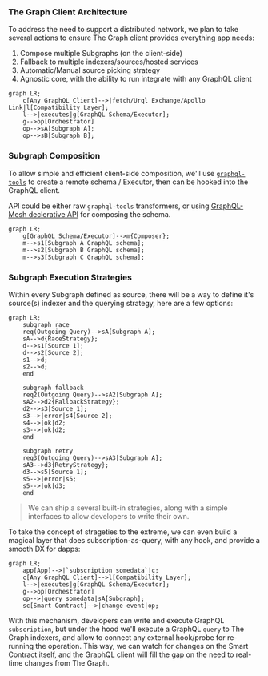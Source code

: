 ### The Graph Client Architecture

To address the need to support a distributed network, we plan to take several actions to ensure The Graph client provides everything app needs:

1. Compose multiple Subgraphs (on the client-side)
2. Fallback to multiple indexers/sources/hosted services
3. Automatic/Manual source picking strategy 
4. Agnostic core, with the ability to run integrate with any GraphQL client

```mermaid 
graph LR;
    c[Any GraphQL Client]-->|fetch/Urql Exchange/Apollo Link|l[Compatibility Layer];
    l-->|executes|g[GraphQL Schema/Executor];
    g-->op[Orchestrator]
    op-->sA[Subgraph A]; 
    op-->sB[Subgraph B]; 
```

### Subgraph Composition

To allow simple and efficient client-side composition, we'll use [`graphql-tools`](https://www.graphql-tools.com/) to create a remote schema / Executor, then can be hooked into the GraphQL client.

API could be either raw `graphql-tools` transformers, or using [GraphQL-Mesh declerative API](https://www.graphql-mesh.com/docs/transforms/transforms-introduction) for composing the schema. 

```mermaid 
graph LR;
    g[GraphQL Schema/Executor]-->m{Composer};
    m-->s1[Subgraph A GraphQL schema];
    m-->s2[Subgraph B GraphQL schema];
    m-->s3[Subgraph C GraphQL schema];
```

### Subgraph Execution Strategies

Within every Subgraph defined as source, there will be a way to define it's source(s) indexer and the querying strategy, here are a few options: 

```mermaid
graph LR;
    subgraph race
    req(Outgoing Query)-->sA[Subgraph A]; 
    sA-->d{RaceStrategy};
    d-->s1[Source 1]; 
    d-->s2[Source 2]; 
    s1-->d;
    s2-->d;
    end
    
    subgraph fallback
    req2(Outgoing Query)-->sA2[Subgraph A]; 
    sA2-->d2{FallbackStrategy};
    d2-->s3[Source 1]; 
    s3-->|error|s4[Source 2]; 
    s4-->|ok|d2;
    s3-->|ok|d2;
    end
    
    subgraph retry
    req3(Outgoing Query)-->sA3[Subgraph A]; 
    sA3-->d3{RetryStrategy};
    d3-->s5[Source 1];
    s5-->|error|s5;
    s5-->|ok|d3;
    end
```

> We can ship a several built-in strategies, along with a simple interfaces to allow developers to write their own. 

To take the concept of strageties to the extreme, we can even build a magical layer that does subscription-as-query, with any hook, and provide a smooth DX for dapps: 

```mermaid 
graph LR;
    app[App]-->|`subscription somedata`|c;
    c[Any GraphQL Client]-->l[Compatibility Layer];
    l-->|executes|g[GraphQL Schema/Executor];
    g-->op[Orchestrator]
    op-->|query somedata|sA[Subgraph]; 
    sc[Smart Contract]-->|change event|op;
```

With this mechanism, developers can write and execute GraphQL `subscription`, but under the hood we'll execute a GraphQL `query` to The Graph indexers, and allow to connect any external hook/probe for re-running the operation. 
This way, we can watch for changes on the Smart Contract itself, and the GraphQL client will fill the gap on the need to real-time changes from The Graph. 
